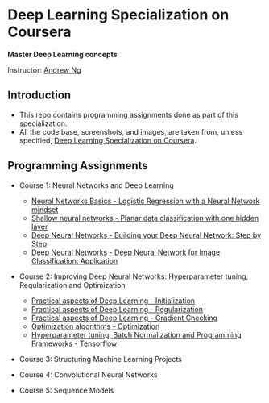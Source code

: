 # Deep Learning Specialization on Coursera

**Master Deep Learning concepts**

Instructor: [Andrew Ng](http://www.andrewng.org/)

## Introduction
* This repo contains programming assignments done as part of this specialization. 
* All the code base, screenshots, and images, are taken from, unless specified, [Deep Learning Specialization on Coursera](https://www.coursera.org/specializations/deep-learning).

## Programming Assignments

- Course 1: Neural Networks and Deep Learning

  - [Neural Networks Basics - Logistic Regression with a Neural Network mindset](https://github.com/skagrawal/deep-learning-coursera/blob/master/Neural%20Networks%20and%20Deep%20Learning/Logistic%2BRegression%2Bwith%2Ba%2BNeural%2BNetwork%2Bmindset%2Bv5.ipynb)
  - [Shallow neural networks - Planar data classification with one hidden layer](https://github.com/skagrawal/deep-learning-coursera/blob/master/Neural%20Networks%20and%20Deep%20Learning/Planar%2Bdata%2Bclassification%2Bwith%2Bone%2Bhidden%2Blayer%2Bv5.ipynb)
  - [Deep Neural Networks - Building your Deep Neural Network: Step by Step](https://github.com/skagrawal/deep-learning-coursera/blob/master/Neural%20Networks%20and%20Deep%20Learning/Building%2Byour%2BDeep%2BNeural%2BNetwork%2B-%2BStep%2Bby%2BStep%2Bv8.ipynb)
  - [Deep Neural Networks - Deep Neural Network for Image Classification: Application](https://github.com/skagrawal/deep-learning-coursera/blob/master/Neural%20Networks%20and%20Deep%20Learning/Deep%2BNeural%2BNetwork%2B-%2BApplication%2Bv8.ipynb)

- Course 2: Improving Deep Neural Networks: Hyperparameter tuning, Regularization and Optimization
  - [Practical aspects of Deep Learning - Initialization](https://github.com/skagrawal/deep-learning-coursera/blob/master/Improving%20Deep%20Neural%20Networks%20-%20Hyperparameter%20tuning%2C%20Regularization%20and%20Optimization/Initialization.ipynb)
  - [Practical aspects of Deep Learning - Regularization](https://github.com/skagrawal/deep-learning-coursera/blob/master/Improving%20Deep%20Neural%20Networks%20-%20Hyperparameter%20tuning%2C%20Regularization%20and%20Optimization/Regularization%2B-%2Bv2.ipynb)
  - [Practical aspects of Deep Learning - Gradient Checking](https://github.com/skagrawal/deep-learning-coursera/blob/master/Improving%20Deep%20Neural%20Networks%20-%20Hyperparameter%20tuning%2C%20Regularization%20and%20Optimization/Gradient%2BChecking%2Bv1.ipynb)
  - [Optimization algorithms - Optimization](https://github.com/skagrawal/deep-learning-coursera/blob/master/Improving%20Deep%20Neural%20Networks%20-%20Hyperparameter%20tuning%2C%20Regularization%20and%20Optimization/Optimization%2Bmethods.ipynb)
  - [Hyperparameter tuning, Batch Normalization and Programming Frameworks - Tensorflow]()


- Course 3: Structuring Machine Learning Projects
  
- Course 4: Convolutional Neural Networks

- Course 5: Sequence Models